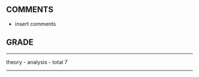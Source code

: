 ## COMMENTS

- insert comments

## GRADE

----        ----
theory         -
analysis       -
total           7
----        ----
